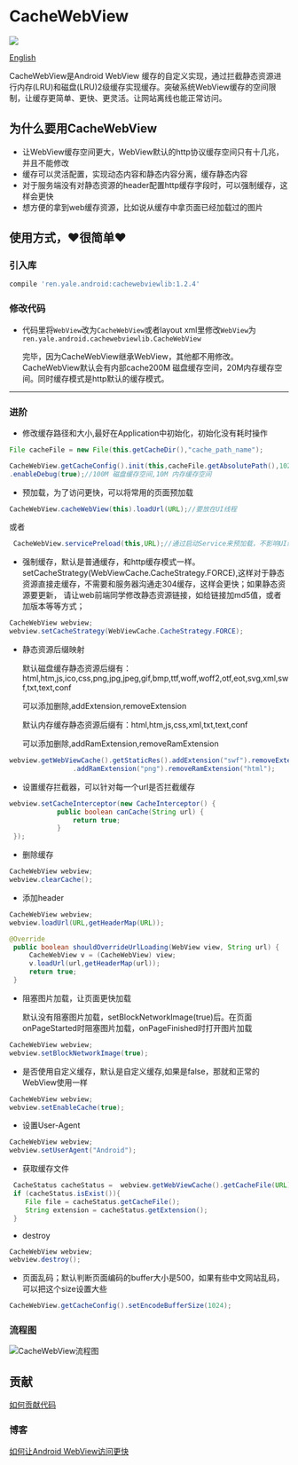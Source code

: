 # CacheWebView

[![](https://img.shields.io/badge/jcenter-1.2.4-519dd9.svg)](https://bintray.com/yale8848/maven/CacheWebView/1.2.3)

  [English](https://github.com/yale8848/CacheWebView/blob/master/README_EN.md)

  CacheWebView是Android WebView 缓存的自定义实现，通过拦截静态资源进行内存(LRU)和磁盘(LRU)2级缓存实现缓存。突破系统WebView缓存的空间限制，让缓存更简单、更快、更灵活。让网站离线也能正常访问。

## 为什么要用CacheWebView

- 让WebView缓存空间更大，WebView默认的http协议缓存空间只有十几兆，并且不能修改
- 缓存可以灵活配置，实现动态内容和静态内容分离，缓存静态内容
- 对于服务端没有对静态资源的header配置http缓存字段时，可以强制缓存，这样会更快
- 想方便的拿到web缓存资源，比如说从缓存中拿页面已经加载过的图片

## 使用方式，:heart:很简单:heart:

### 引入库

```groovy
compile 'ren.yale.android:cachewebviewlib:1.2.4'
```

### 修改代码

 - 代码里将`WebView`改为`CacheWebView`或者layout xml里修改`WebView`为`ren.yale.android.cachewebviewlib.CacheWebView`


   完毕，因为CacheWebView继承WebView，其他都不用修改。CacheWebView默认会有内部cache200M 磁盘缓存空间，20M内存缓存空间。同时缓存模式是http默认的缓存模式。

---

### 进阶

 - 修改缓存路径和大小,最好在Application中初始化，初始化没有耗时操作

 ```Java
File cacheFile = new File(this.getCacheDir(),"cache_path_name");

CacheWebView.getCacheConfig().init(this,cacheFile.getAbsolutePath(),1024*1024*100,1024*1024*10)
.enableDebug(true);//100M 磁盘缓存空间,10M 内存缓存空间
 ```

- 预加载，为了访问更快，可以将常用的页面预加载

```Java
CacheWebView.cacheWebView(this).loadUrl(URL);//要放在UI线程
```

或者

```Java
 CacheWebView.servicePreload(this,URL);//通过启动Service来预加载，不影响UI线程
```


- 强制缓存，默认是普通缓存，和http缓存模式一样。setCacheStrategy(WebViewCache.CacheStrategy.FORCE),这样对于静态资源直接走缓存，不需要和服务器沟通走304缓存，这样会更快；如果静态资源要更新，
请让web前端同学修改静态资源链接，如给链接加md5值，或者加版本等等方式；

```Java
CacheWebView webview;
webview.setCacheStrategy(WebViewCache.CacheStrategy.FORCE);
```


- 静态资源后缀映射

  默认磁盘缓存静态资源后缀有：html,htm,js,ico,css,png,jpg,jpeg,gif,bmp,ttf,woff,woff2,otf,eot,svg,xml,swf,txt,text,conf

  可以添加删除,addExtension,removeExtension

  默认内存缓存静态资源后缀有：html,htm,js,css,xml,txt,text,conf

  可以添加删除,addRamExtension,removeRamExtension

```Java
webview.getWebViewCache().getStaticRes().addExtension("swf").removeExtension("svg")
                .addRamExtension("png").removeRamExtension("html");
```

- 设置缓存拦截器，可以针对每一个url是否拦截缓存

```Java
webview.setCacheInterceptor(new CacheInterceptor() {
            public boolean canCache(String url) {
                return true;
            }
 });
```

- 删除缓存

```Java
CacheWebView webview;
webview.clearCache();
```


- 添加header

```Java
CacheWebView webview;
webview.loadUrl(URL,getHeaderMap(URL));
```

```Java
@Override
 public boolean shouldOverrideUrlLoading(WebView view, String url) {
     CacheWebView v = (CacheWebView) view;
     v.loadUrl(url,getHeaderMap(url));
     return true;
 }
```

- 阻塞图片加载，让页面更快加载

  默认没有阻塞图片加载，setBlockNetworkImage(true)后。在页面onPageStarted时阻塞图片加载，onPageFinished时打开图片加载

```Java
CacheWebView webview;
webview.setBlockNetworkImage(true);
```

- 是否使用自定义缓存，默认是自定义缓存,如果是false，那就和正常的WebView使用一样

```Java
CacheWebView webview;
webview.setEnableCache(true);
```

- 设置User-Agent

```Java
CacheWebView webview;
webview.setUserAgent("Android");
```

- 获取缓存文件

```Java
 CacheStatus cacheStatus =  webview.getWebViewCache().getCacheFile(URL);
 if (cacheStatus.isExist()){
    File file = cacheStatus.getCacheFile();
    String extension = cacheStatus.getExtension();
 }
```

- destroy

```Java
CacheWebView webview;
webview.destroy();
```

- 页面乱码；默认判断页面编码的buffer大小是500，如果有些中文网站乱码，可以把这个size设置大些

```Java
CacheWebView.getCacheConfig().setEncodeBufferSize(1024);
```

### 流程图

![CacheWebView流程图](https://camo.githubusercontent.com/12ced3091bbca10ffd7ad0be3d4e3e90370192cc/68747470733a2f2f7374617469632e6f736368696e612e6e65742f75706c6f6164732f696d672f3230313730392f32373135353533375f44446a672e706e673f763d31)


## 贡献

   [如何贡献代码](https://github.com/yale8848/CacheWebView/blob/master/CONTRIBUTING.md)

### 博客

[如何让Android WebView访问更快](https://my.oschina.net/yale8848/blog/1544298)

